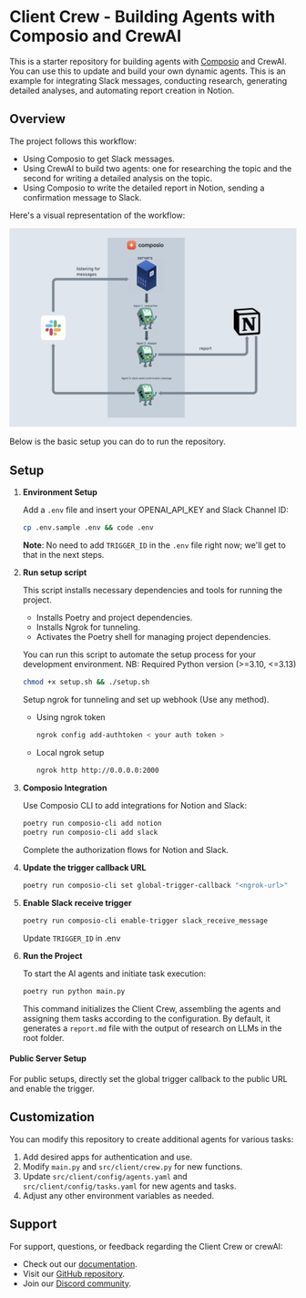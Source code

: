 # Client Crew - Building Agents with Composio and CrewAI

This is a starter repository for building agents with [Composio](composio.dev) and CrewAI. You can use this to update and build your own dynamic agents. This is an example for integrating Slack messages, conducting research, generating detailed analyses, and automating report creation in Notion.

## Overview

The project follows this workflow:

- Using Composio to get Slack messages.
- Using CrewAI to build two agents: one for researching the topic and the second for writing a detailed analysis on the topic.
- Using Composio to write the detailed report in Notion, sending a confirmation message to Slack.

Here's a visual representation of the workflow:

![Composio Image Diagram](assets/work_flow.png)

Below is the basic setup you can do to run the repository.

## Setup

1. **Environment Setup**

   Add a `.env` file and insert your OPENAI_API_KEY and Slack Channel ID:

   ```bash
   cp .env.sample .env && code .env
   ```

   **Note**: No need to add `TRIGGER_ID` in the `.env` file right now; we'll get to that in the next steps.

2. **Run setup script**

   This script installs necessary dependencies and tools for running the project.

   - Installs Poetry and project dependencies.
   - Installs Ngrok for tunneling.
   - Activates the Poetry shell for managing project dependencies.

   You can run this script to automate the setup process for your development environment.
   NB: Required Python version (>=3.10, <=3.13)

   ```bash
   chmod +x setup.sh && ./setup.sh
   ```

   Setup ngrok for tunneling and set up webhook (Use any method).
    - Using ngrok token
       ```bash
       ngrok config add-authtoken < your auth token >
       ```
    - Local ngrok setup
       ```bash
       ngrok http http://0.0.0.0:2000
       ```

3. **Composio Integration**

   Use Composio CLI to add integrations for Notion and Slack:

   ```bash
   poetry run composio-cli add notion
   poetry run composio-cli add slack
   ```

   Complete the authorization flows for Notion and Slack.

4. **Update the trigger callback URL**

   ```bash
   poetry run composio-cli set global-trigger-callback "<ngrok-url>"
   ```

5. **Enable Slack receive trigger**

   ```bash
   poetry run composio-cli enable-trigger slack_receive_message
   ```

   Update `TRIGGER_ID` in .env

6. **Run the Project**

   To start the AI agents and initiate task execution:

    ```bash
    poetry run python main.py
    ```
    
    This command initializes the Client Crew, assembling the agents and assigning them tasks according to the configuration.
    By default, it generates a `report.md` file with the output of research on LLMs in the root folder.

#### Public Server Setup

For public setups, directly set the global trigger callback to the public URL and enable the trigger.




## Customization

You can modify this repository to create additional agents for various tasks:

1. Add desired apps for authentication and use.
2. Modify `main.py` and `src/client/crew.py` for new functions.
3. Update `src/client/config/agents.yaml` and `src/client/config/tasks.yaml` for new agents and tasks.
4. Adjust any other environment variables as needed.

## Support

For support, questions, or feedback regarding the Client Crew or crewAI:

- Check out our [documentation](https://docs.composio.dev).
- Visit our [GitHub repository](https://github.com/SamparkAI/hermes).
- Join our [Discord community](https://discord.gg/xwT747R7NE).
